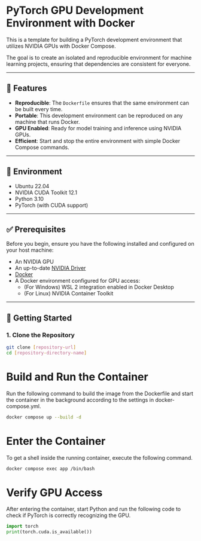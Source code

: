 # PyTorch GPU Development Environment with Docker

This is a template for building a PyTorch development environment that utilizes NVIDIA GPUs with Docker Compose.

The goal is to create an isolated and reproducible environment for machine learning projects, ensuring that dependencies are consistent for everyone.

---

## 🎯 Features

- **Reproducible**: The `Dockerfile` ensures that the same environment can be built every time.
- **Portable**: This development environment can be reproduced on any machine that runs Docker.
- **GPU Enabled**: Ready for model training and inference using NVIDIA GPUs.
- **Efficient**: Start and stop the entire environment with simple Docker Compose commands.

---

## 🔧 Environment

- Ubuntu 22.04
- NVIDIA CUDA Toolkit 12.1
- Python 3.10
- PyTorch (with CUDA support)

---

## ✅ Prerequisites

Before you begin, ensure you have the following installed and configured on your host machine:

- An NVIDIA GPU
- An up-to-date [NVIDIA Driver](https://www.nvidia.com/Download/index.aspx)
- [Docker](https://www.docker.com/products/docker-desktop/)
- A Docker environment configured for GPU access:
  - (For Windows) WSL 2 integration enabled in Docker Desktop
  - (For Linux) NVIDIA Container Toolkit

---

## 🚀 Getting Started

### 1. Clone the Repository

```bash
git clone [repository-url]
cd [repository-directory-name]
```

# Build and Run the Container
Run the following command to build the image from the Dockerfile and start the container in the background according to the settings in docker-compose.yml.
```bash
docker compose up --build -d
```

# Enter the Container
To get a shell inside the running container, execute the following command.
```bash
docker compose exec app /bin/bash
```

# Verify GPU Access
After entering the container, start Python and run the following code to check if PyTorch is correctly recognizing the GPU.
```python
import torch
print(torch.cuda.is_available())
```